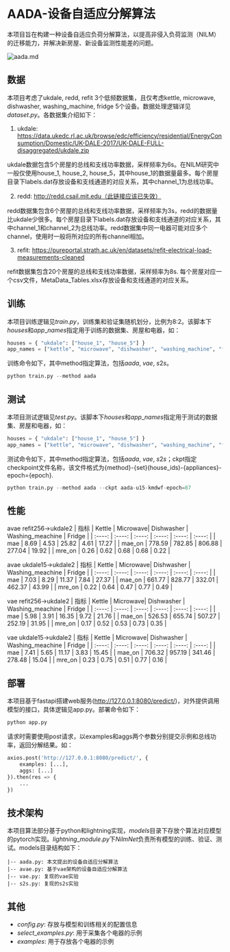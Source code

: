 # AADA-设备自适应分解算法

本项目旨在构建一种设备自适应负荷分解算法，以提高非侵入负荷监测（NILM）的迁移能力，并解决新房屋、新设备监测性能差的问题。

![aada.md](aada.png)

## 数据
本项目考虑了ukdale, redd, refit 3个低频数据集，且仅考虑kettle, microwave, dishwasher, washing_machine, fridge 5个设备。数据处理逻辑详见$dataset.py$。各数据集介绍如下：
1. ukdale: https://data.ukedc.rl.ac.uk/browse/edc/efficiency/residential/EnergyConsumption/Domestic/UK-DALE-2017/UK-DALE-FULL-disaggregated/ukdale.zip

ukdale数据包含5个房屋的总线和支线功率数据，采样频率为6s。在NILM研究中一般仅使用house_1, house_2, house_5，其中house_1的数据量最多。每个房屋目录下labels.dat存放设备和支线通道的对应关系，其中channel_1为总线功率。

2. redd: http://redd.csail.mit.edu（此链接应该已失效）

redd数据集包含6个房屋的总线和支线功率数据，采样频率为3s，redd的数据量比ukdale少很多。每个房屋目录下labels.dat存放设备和支线通道的对应关系，其中channel_1和channel_2为总线功率。redd数据集中同一电器可能对应多个channel，使用时一般将所对应的所有channel相加。

3. refit: https://pureportal.strath.ac.uk/en/datasets/refit-electrical-load-measurements-cleaned

refit数据集包含20个房屋的总线和支线功率数据，采样频率为8s. 每个房屋对应一个csv文件，MetaData_Tables.xlsx存放设备和支线通道的对应关系。


## 训练
本项目训练逻辑见$train.py$，训练集和验证集随机划分，比例为8:2。该脚本下$houses$和$app\_names$指定用于训练的数据集、房屋和电器，如：
```python
houses = { "ukdale": ["house_1", "house_5"] }
app_names = ["kettle", "microwave", "dishwasher", "washing_machine", "fridge"]
```
训练命令如下，其中method指定算法，包括$aada$, $vae$, $s2s$。

```python
python train.py --method aada
```

## 测试
本项目测试逻辑见$test.py$。该脚本下$houses$和$app\_names$指定用于测试的数据集、房屋和电器，如：
```python
houses = { "ukdale": ["house_1", "house_5"] }
app_names = ["kettle", "microwave", "dishwasher", "washing_machine", "fridge"]
```
测试命令如下，其中method指定算法，包括$aada$, $vae$, $s2s$；ckpt指定checkpoint文件名称，该文件格式为{method}-{set}(house_ids)-{appliances}-epoch={epoch}.

```python
python train.py --method aada --ckpt aada-u15-kmdwf-epoch=87
```

## 性能


avae refit256->ukdale2 
| 指标 | Kettle | Microwave| Dishwasher | Washing_meachine | Fridge |
| :----: | :----: | :----: | :----: | :----: | :----: |
| mae | 8.69 | 4.53 | 25.82 | 4.61 | 17.27 |
| mae_on | 778.59 | 782.85 | 806.88 | 277.04 | 19.92 |
| mre_on | 0.26 | 0.62 | 0.68 | 0.68 | 0.22 |

avae ukdale15->ukdale2 
| 指标 | Kettle | Microwave| Dishwasher | Washing_meachine | Fridge |
| :----: | :----: | :----: | :----: | :----: | :----: |
| mae | 7.03 | 8.29 | 11.37 | 7.84 | 27.37 |
| mae_on | 661.77 | 828.77 | 332.01 | 462.37 | 43.99 |
| mre_on | 0.22 | 0.64 | 0.47 | 0.77 | 0.49 |

vae refit256->ukdale2 
| 指标 | Kettle | Microwave| Dishwasher | Washing_meachine | Fridge |
| :----: | :----: | :----: | :----: | :----: | :----: |
| mae | 5.98 | 3.91 | 16.35 | 9.72 | 21.76 |
| mae_on | 526.53 | 655.74 | 507.27 | 252.19 | 31.95 |
| mre_on | 0.17 | 0.52 | 0.53 | 0.73 | 0.35 |


vae ukdale15->ukdale2 
| 指标 | Kettle | Microwave| Dishwasher | Washing_meachine | Fridge |
| :----: | :----: | :----: | :----: | :----: | :----: |
| mae | 7.41 | 5.65 | 11.17 | 3.83 | 15.45 |
| mae_on | 706.32 | 957.19 | 341.46 | 278.48 | 15.04 |
| mre_on | 0.23 | 0.75 | 0.51 | 0.77 | 0.16 |



## 部署
本项目基于fastapi搭建web服务(http://127.0.0.1:8080/predict/)，对外提供调用模型的接口，具体逻辑见app.py。部署命令如下：
```python
python app.py
```
请求时需要使用post请求，以examples和aggs两个参数分别提交示例和总线功率，返回分解结果。如：
```python
axios.post('http://127.0.0.1:8080/predict/', {
    examples: [...],
    aggs: [...]
}).then(res => {
    ...
})
```


## 技术架构

本项目算法部分基于python和lightning实现，$models$目录下存放个算法对应模型的pytorch实现。$lightning\_module.py$下$NilmNet$负责所有模型的训练、验证、测试。models目录结构如下：

```
|-- aada.py: 本文提出的设备自适应分解算法
|-- avae.py: 基于vae架构的设备自适应分解算法
|-- vae.py: 复现的vae实验
|-- s2s.py: 复现的s2s实验
```



## 其他
- $config.py$: 存放与模型和训练相关的配置信息
- $select\_examples.py$: 用于采集各个电器的示例
- $examples$: 用于存放各个电器的示例


